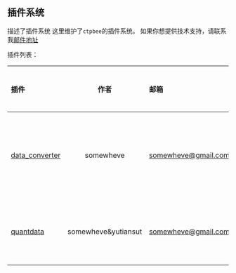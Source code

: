 ## 插件系统

描述了插件系统 
这里维护了`ctpbee`的插件系统。 如果你想提供技术支持，请联系我[邮件地址](somewheve@gmail.com)

插件列表：

|    插件     |   作者   | 邮箱     |   文档地址   |  用途 |
| :-----     | :----:   | :----  | :----: | :---:  |
|[data_converter](https://github.com/ctpbee/data_converter)| somewheve | somewheve@gmail.com  | 缺省 |  本地数据快速转换    |
|[quantdata](https://github.com/QUANTAXIS/quantdata) | somewheve&yutiansut | somewheve@gmail.com | 缺省  | 历史数据获取 |

